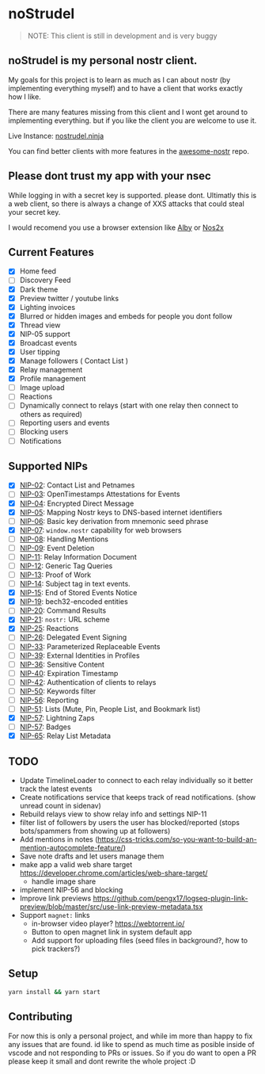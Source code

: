 # noStrudel

> NOTE: This client is still in development and is very buggy

## noStrudel is my personal nostr client.

My goals for this project is to learn as much as I can about nostr (by implementing everything myself) and to have a client that works exactly how I like.

There are many features missing from this client and I wont get around to implementing everything. but if you like the client you are welcome to use it.

Live Instance: [nostrudel.ninja](https://nostrudel.ninja)

You can find better clients with more features in the [awesome-nostr](https://github.com/aljazceru/awesome-nostr) repo.

## Please dont trust my app with your nsec

While logging in with a secret key is supported. please dont. Ultimatly this is a web client, so there is always a change of XXS attacks that could steal your secret key.

I would recomend you use a browser extension like [Alby](https://getalby.com/) or [Nos2x](https://github.com/fiatjaf/nos2x)

## Current Features

- [x] Home feed
- [ ] Discovery Feed
- [x] Dark theme
- [x] Preview twitter / youtube links
- [x] Lighting invoices
- [x] Blurred or hidden images and embeds for people you dont follow
- [x] Thread view
- [x] NIP-05 support
- [x] Broadcast events
- [x] User tipping
- [x] Manage followers ( Contact List )
- [x] Relay management
- [x] Profile management
- [ ] Image upload
- [ ] Reactions
- [ ] Dynamically connect to relays (start with one relay then connect to others as required)
- [ ] Reporting users and events
- [ ] Blocking users
- [ ] Notifications

## Supported NIPs

- [x] [NIP-02](https://github.com/nostr-protocol/nips/blob/master/02.md): Contact List and Petnames
- [ ] [NIP-03](https://github.com/nostr-protocol/nips/blob/master/03.md): OpenTimestamps Attestations for Events
- [x] [NIP-04](https://github.com/nostr-protocol/nips/blob/master/04.md): Encrypted Direct Message
- [x] [NIP-05](https://github.com/nostr-protocol/nips/blob/master/05.md): Mapping Nostr keys to DNS-based internet identifiers
- [ ] [NIP-06](https://github.com/nostr-protocol/nips/blob/master/06.md): Basic key derivation from mnemonic seed phrase
- [x] [NIP-07](https://github.com/nostr-protocol/nips/blob/master/07.md): `window.nostr` capability for web browsers
- [ ] [NIP-08](https://github.com/nostr-protocol/nips/blob/master/08.md): Handling Mentions
- [ ] [NIP-09](https://github.com/nostr-protocol/nips/blob/master/09.md): Event Deletion
- [ ] [NIP-11](https://github.com/nostr-protocol/nips/blob/master/11.md): Relay Information Document
- [ ] [NIP-12](https://github.com/nostr-protocol/nips/blob/master/12.md): Generic Tag Queries
- [ ] [NIP-13](https://github.com/nostr-protocol/nips/blob/master/13.md): Proof of Work
- [ ] [NIP-14](https://github.com/nostr-protocol/nips/blob/master/14.md): Subject tag in text events.
- [x] [NIP-15](https://github.com/nostr-protocol/nips/blob/master/15.md): End of Stored Events Notice
- [x] [NIP-19](https://github.com/nostr-protocol/nips/blob/master/19.md): bech32-encoded entities
- [ ] [NIP-20](https://github.com/nostr-protocol/nips/blob/master/20.md): Command Results
- [x] [NIP-21](https://github.com/nostr-protocol/nips/blob/master/21.md): `nostr:` URL scheme
- [x] [NIP-25](https://github.com/nostr-protocol/nips/blob/master/25.md): Reactions
- [ ] [NIP-26](https://github.com/nostr-protocol/nips/blob/master/26.md): Delegated Event Signing
- [ ] [NIP-33](https://github.com/nostr-protocol/nips/blob/master/33.md): Parameterized Replaceable Events
- [ ] [NIP-39](https://github.com/nostr-protocol/nips/blob/master/39.md): External Identities in Profiles
- [ ] [NIP-36](https://github.com/nostr-protocol/nips/blob/master/36.md): Sensitive Content
- [ ] [NIP-40](https://github.com/nostr-protocol/nips/blob/master/40.md): Expiration Timestamp
- [ ] [NIP-42](https://github.com/nostr-protocol/nips/blob/master/42.md): Authentication of clients to relays
- [ ] [NIP-50](https://github.com/nostr-protocol/nips/blob/master/50.md): Keywords filter
- [ ] [NIP-56](https://github.com/nostr-protocol/nips/blob/master/56.md): Reporting
- [ ] [NIP-51](https://github.com/nostr-protocol/nips/blob/master/51.md): Lists (Mute, Pin, People List, and Bookmark list)
- [x] [NIP-57](https://github.com/nostr-protocol/nips/blob/master/57.md): Lightning Zaps
- [ ] [NIP-57](https://github.com/nostr-protocol/nips/blob/master/57.md): Badges
- [x] [NIP-65](https://github.com/nostr-protocol/nips/blob/master/65.md): Relay List Metadata

## TODO

- Update TimelineLoader to connect to each relay individually so it better track the latest events
- Create notifications service that keeps track of read notifications. (show unread count in sidenav)
- Rebuild relays view to show relay info and settings NIP-11
- filter list of followers by users the user has blocked/reported (stops bots/spammers from showing up at followers)
- Add mentions in notes (https://css-tricks.com/so-you-want-to-build-an-mention-autocomplete-feature/)
- Save note drafts and let users manage them
- make app a valid web share target https://developer.chrome.com/articles/web-share-target/
  - handle image share
- implement NIP-56 and blocking
- Improve link previews https://github.com/pengx17/logseq-plugin-link-preview/blob/master/src/use-link-preview-metadata.tsx
- Support `magnet:` links
  - in-browser video player? https://webtorrent.io/
  - Button to open magnet link in system default app
  - Add support for uploading files (seed files in background?, how to pick trackers?)

## Setup

```bash
yarn install && yarn start
```

## Contributing

For now this is only a personal project, and while im more than happy to fix any issues that are found. id like to spend as much time as posible inside of vscode and not responding to PRs or issues. So if you do want to open a PR please keep it small and dont rewrite the whole project :D
